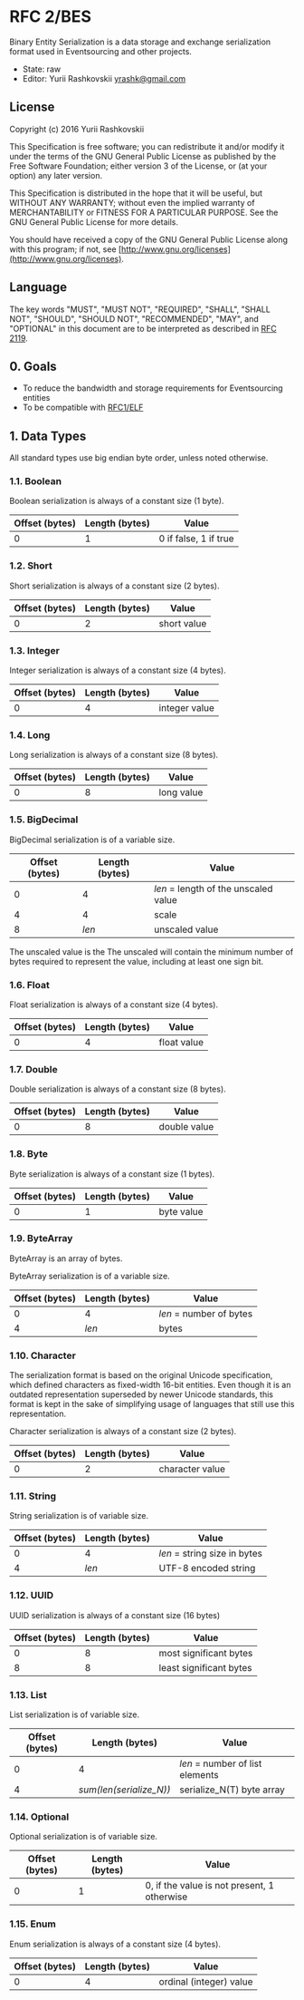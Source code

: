 # RFC 2/BES

Binary Entity Serialization is a data storage and exchange serialization format used in Eventsourcing and other projects.

* State: raw
* Editor: Yurii Rashkovskii <yrashk@gmail.com>

## License

Copyright (c) 2016 Yurii Rashkovskii

This Specification is free software; you can redistribute it and/or modify it under the terms of the GNU General Public License as published by the Free Software Foundation; either version 3 of the License, or (at your option) any later version.

This Specification is distributed in the hope that it will be useful, but WITHOUT ANY WARRANTY; without even the implied warranty of MERCHANTABILITY or FITNESS FOR A PARTICULAR PURPOSE. See the GNU General Public License for more details.

You should have received a copy of the GNU General Public License along with this program; if not, see [http://www.gnu.org/licenses](http://www.gnu.org/licenses).

## Language

The key words "MUST", "MUST NOT", "REQUIRED", "SHALL", "SHALL NOT", "SHOULD", "SHOULD NOT", "RECOMMENDED", "MAY", and "OPTIONAL" in this document are to be interpreted as described in [RFC 2119](http://tools.ietf.org/html/rfc2119).

## 0. Goals

* To reduce the bandwidth and storage requirements for Eventsourcing entities
* To be compatible with [RFC1/ELF](../2/README.md)

## 1. Data Types

All standard types use big endian byte order, unless noted otherwise.

### 1.1. Boolean

Boolean serialization is always of a constant size (1 byte).

| Offset (bytes) | Length (bytes) | Value                      |
|----------------|----------------|----------------------------|
| 0              |  1             | 0 if false, 1 if true      |

### 1.2. Short

Short serialization is always of a constant size (2 bytes).

| Offset (bytes) | Length (bytes) | Value                      |
|----------------|----------------|----------------------------|
| 0              |  2             | short value                |

### 1.3. Integer

Integer serialization is always of a constant size (4 bytes).

| Offset (bytes) | Length (bytes) | Value                      |
|----------------|----------------|----------------------------|
| 0              |  4             | integer value              |

### 1.4. Long

Long serialization is always of a constant size (8 bytes).

| Offset (bytes) | Length (bytes) | Value                      |
|----------------|----------------|----------------------------|
| 0              |  8             | long value                 |

### 1.5. BigDecimal

BigDecimal serialization is of a variable size.

| Offset (bytes) | Length (bytes) | Value                                |
|----------------|----------------|--------------------------------------|
| 0              |  4             | *len* = length of the unscaled value |
| 4              |  4             | scale                                |
| 8              |  *len*         | unscaled value                       |

The unscaled value is the The unscaled will contain the minimum number of bytes required to represent the value, including at least one sign bit.

### 1.6. Float

Float serialization is always of a constant size (4 bytes).

| Offset (bytes) | Length (bytes) | Value                      |
|----------------|----------------|----------------------------|
| 0              |  4             | float value                |

### 1.7. Double

Double serialization is always of a constant size (8 bytes).

| Offset (bytes) | Length (bytes) | Value                      |
|----------------|----------------|----------------------------|
| 0              |  8             | double value               |

### 1.8. Byte

Byte serialization is always of a constant size (1 bytes).

| Offset (bytes) | Length (bytes) | Value                      |
|----------------|----------------|----------------------------|
| 0              |  1             | byte value                 |

### 1.9. ByteArray

ByteArray is an array of bytes.

ByteArray serialization is of a variable size.

| Offset (bytes) | Length (bytes) | Value                      |
|----------------|----------------|----------------------------|
| 0              |  4             | *len* = number of bytes    |
| 4              |  *len*         | bytes                      |

### 1.10. Character

The serialization format is based on the original Unicode specification, which defined characters as fixed-width 16-bit entities. Even though it is an outdated
representation superseded by newer Unicode standards, this format is kept
in the sake of simplifying usage of languages that still use this representation.

Character serialization is always of a constant size (2 bytes).

| Offset (bytes) | Length (bytes) | Value                      |
|----------------|----------------|----------------------------|
| 0              |  2             | character value            |

### 1.11. String

String serialization is of variable size.

| Offset (bytes) | Length (bytes) | Value                        |
|----------------|----------------|------------------------------|
| 0              |  4             | *len* = string size in bytes |
| 4              |  *len*         | UTF-8 encoded string         |

### 1.12. UUID

UUID serialization is always of a constant size (16 bytes)

| Offset (bytes) | Length (bytes) | Value                        |
|----------------|----------------|------------------------------|
| 0              |  8             | most significant bytes       |
| 8              |  8             | least significant bytes      |

### 1.13. List

List serialization is of variable size.

| Offset (bytes) | Length (bytes)           | Value                           |
|----------------|--------------------------|---------------------------------|
| 0              |  4                       | *len* = number of list elements |
| 4              |  *sum(len(serialize_N))* | serialize_N(T) byte array       |

### 1.14. Optional

Optional serialization is of variable size.

| Offset (bytes) | Length (bytes)           | Value                           |
|----------------|--------------------------|---------------------------------|
| 0              |  1                       | 0, if the value is not present, 1 otherwise |

### 1.15. Enum

Enum serialization is always of a constant size (4 bytes).

| Offset (bytes) | Length (bytes) | Value                      |
|----------------|----------------|----------------------------|
| 0              |  4             | ordinal (integer) value    |
